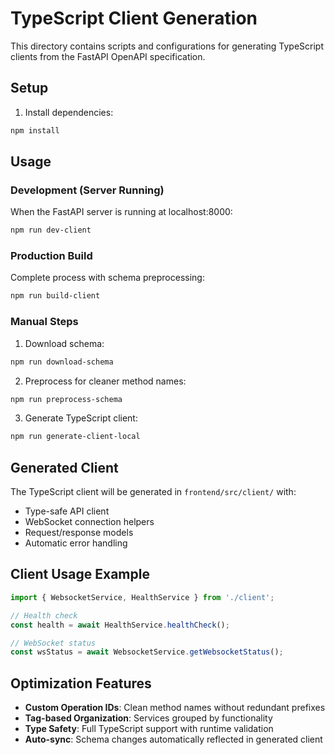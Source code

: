 # TypeScript Client Generation

This directory contains scripts and configurations for generating TypeScript clients from the FastAPI OpenAPI specification.

## Setup

1. Install dependencies:
```bash
npm install
```

## Usage

### Development (Server Running)
When the FastAPI server is running at localhost:8000:
```bash
npm run dev-client
```

### Production Build
Complete process with schema preprocessing:
```bash
npm run build-client
```

### Manual Steps

1. Download schema:
```bash
npm run download-schema
```

2. Preprocess for cleaner method names:
```bash
npm run preprocess-schema
```

3. Generate TypeScript client:
```bash
npm run generate-client-local
```

## Generated Client

The TypeScript client will be generated in `frontend/src/client/` with:
- Type-safe API client
- WebSocket connection helpers
- Request/response models
- Automatic error handling

## Client Usage Example

```typescript
import { WebsocketService, HealthService } from './client';

// Health check
const health = await HealthService.healthCheck();

// WebSocket status
const wsStatus = await WebsocketService.getWebsocketStatus();
```

## Optimization Features

- **Custom Operation IDs**: Clean method names without redundant prefixes
- **Tag-based Organization**: Services grouped by functionality
- **Type Safety**: Full TypeScript support with runtime validation
- **Auto-sync**: Schema changes automatically reflected in generated client